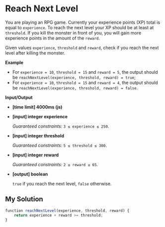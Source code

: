 # Reach Next Level
﻿You are playing an RPG game. Currently your experience points (XP) total is equal to `experience`. To reach the next level your XP should be at least at `threshold`. If you kill the monster in front of you, you will gain more experience points in the amount of the `reward`.

Given values `experience`, `threshold` and `reward`, check if you reach the next level after killing the monster.

**Example**

*   For `experience = 10`, `threshold = 15` and `reward = 5`, the output should be
    `reachNextLevel(experience, threshold, reward) = true`;
*   For `experience = 10`, `threshold = 15` and `reward = 4`, the output should be
    `reachNextLevel(experience, threshold, reward) = false`.

**Input/Output**

*   **[time limit] 4000ms (js)**

*   **[input] integer experience**

    _Guaranteed constraints:_
    `3 ≤ experience ≤ 250`.

*   **[input] integer threshold**

    _Guaranteed constraints:_
    `5 ≤ threshold ≤ 300`.

*   **[input] integer reward**

    _Guaranteed constraints:_
    `2 ≤ reward ≤ 65`.

*   **[output] boolean**

    `true` if you reach the next level, `false` otherwise.


## My Solution
```javascript
﻿function reachNextLevel(experience, threshold, reward) {
    return experience + reward >= threshold;
}
​
```
